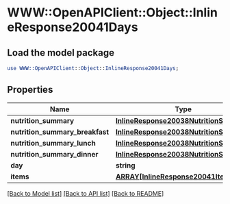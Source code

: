 # WWW::OpenAPIClient::Object::InlineResponse20041Days

## Load the model package
```perl
use WWW::OpenAPIClient::Object::InlineResponse20041Days;
```

## Properties
Name | Type | Description | Notes
------------ | ------------- | ------------- | -------------
**nutrition_summary** | [**InlineResponse20038NutritionSummary**](InlineResponse20038NutritionSummary.md) |  | [optional] 
**nutrition_summary_breakfast** | [**InlineResponse20038NutritionSummary**](InlineResponse20038NutritionSummary.md) |  | [optional] 
**nutrition_summary_lunch** | [**InlineResponse20038NutritionSummary**](InlineResponse20038NutritionSummary.md) |  | [optional] 
**nutrition_summary_dinner** | [**InlineResponse20038NutritionSummary**](InlineResponse20038NutritionSummary.md) |  | [optional] 
**day** | **string** |  | 
**items** | [**ARRAY[InlineResponse20041Items]**](InlineResponse20041Items.md) |  | [optional] 

[[Back to Model list]](../README.md#documentation-for-models) [[Back to API list]](../README.md#documentation-for-api-endpoints) [[Back to README]](../README.md)


